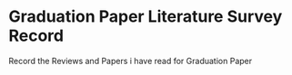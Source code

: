 # Graduation Paper Literature Survey Record
Record the Reviews and Papers i have read for Graduation Paper
